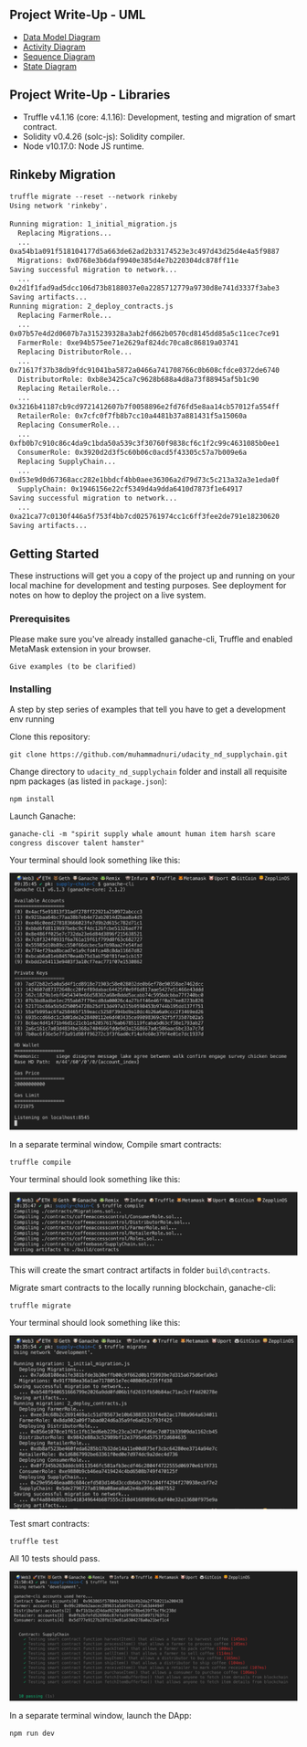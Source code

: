 ## Project Write-Up - UML

- [Data Model Diagram](./uml/nd1309_supply_chain_data_model.png)
- [Activity Diagram](./uml/nd1309-supply-chain-activity.png)
- [Sequence Diagram](./uml/nd1309-supply-chain-sequence.png)
- [State Diagram](./uml/nd1309-supply-chain-state.png)

## Project Write-Up - Libraries

- Truffle v4.1.16 (core: 4.1.16): Development, testing and migration of smart contract.
- Solidity v0.4.26 (solc-js): Solidity compiler.
- Node v10.17.0: Node JS runtime.

## Rinkeby Migration

```
truffle migrate --reset --network rinkeby
Using network 'rinkeby'.

Running migration: 1_initial_migration.js
  Replacing Migrations...
  ... 0xa54b1a091f518104177d5a663de62ad2b33174523e3c497d43d25d4e4a5f9887
  Migrations: 0x0768e3b6daf9940e385d4e7b220304dc878ff11e
Saving successful migration to network...
  ... 0x2d1f1fad9ad5dcc106d73b8188037e0a2285712779a9730d8e741d3337f3abe3
Saving artifacts...
Running migration: 2_deploy_contracts.js
  Replacing FarmerRole...
  ... 0x07b57e4d2d0607b7a315239328a3ab2fd662b0570cd8145dd85a5c11cec7ce91
  FarmerRole: 0xe94b575ee71e2629af824dc70ca8c86819a03741
  Replacing DistributorRole...
  ... 0x71617f37b38db9fdc91041ba5872a0466a741708766c0b608cfdce0372de6740
  DistributorRole: 0xb8e3425ca7c9628b688a4d8a73f88945af5b1c90
  Replacing RetailerRole...
  ... 0x3216b41187cb9cd9721412607b7f0058896e2fd76fd5e8aa14cb57012fa554ff
  RetailerRole: 0x7cfc0f7fb8b7cc10a4481b37a881431f5a15060a
  Replacing ConsumerRole...
  ... 0xfb0b7c910c86c4da9c1bda50a539c3f30760f9838cf6c1f2c99c4631085b0ee1
  ConsumerRole: 0x3920d2d3f5c60b06c0acd5f43305c57a7b009e6a
  Replacing SupplyChain...
  ... 0xd53e9d0d67368acc282e1bbdcf4bb0aee36306a2d79d73c5c213a32a3e1eda0f
  SupplyChain: 0x1946156e22cf5349d4a9dda6410d7873f1e64917
Saving successful migration to network...
  ... 0xa21ca77c0130f446a5f753f4bb7cd025761974cc1c6ff3fee2de791e18230620
Saving artifacts...
```

## Getting Started

These instructions will get you a copy of the project up and running on your local machine for development and testing purposes. See deployment for notes on how to deploy the project on a live system.

### Prerequisites

Please make sure you've already installed ganache-cli, Truffle and enabled MetaMask extension in your browser.

```
Give examples (to be clarified)
```

### Installing

A step by step series of examples that tell you have to get a development env running

Clone this repository:

```
git clone https://github.com/muhammadnuri/udacity_nd_supplychain.git
```

Change directory to ```udacity_nd_supplychain``` folder and install all requisite npm packages (as listed in ```package.json```):

```
npm install
```

Launch Ganache:

```
ganache-cli -m "spirit supply whale amount human item harsh scare congress discover talent hamster"
```

Your terminal should look something like this:

![truffle test](images/ganache-cli.png)

In a separate terminal window, Compile smart contracts:

```
truffle compile
```

Your terminal should look something like this:

![truffle test](images/truffle_compile.png)

This will create the smart contract artifacts in folder ```build\contracts```.

Migrate smart contracts to the locally running blockchain, ganache-cli:

```
truffle migrate
```

Your terminal should look something like this:

![truffle test](images/truffle_migrate.png)

Test smart contracts:

```
truffle test
```

All 10 tests should pass.

![truffle test](images/truffle_test.png)

In a separate terminal window, launch the DApp:

```
npm run dev
```
